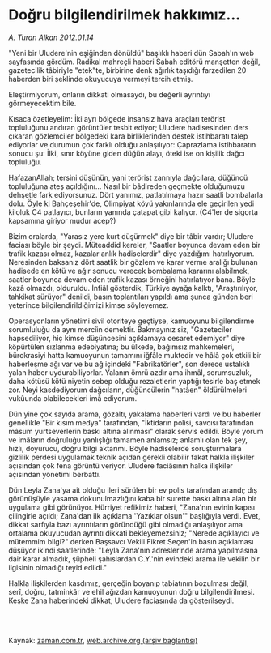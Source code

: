 # Doğru bilgilendirilmek hakkımız...

*A. Turan Alkan 2012.01.14*

<td class="columnist-detail">
<p>"Yeni bir Uludere'nin eşiğinden dönüldü" başlıklı haberi dün Sabah'ın web sayfasında gördüm. Radikal mahreçli haberi Sabah editörü manşetten değil, gazetecilik tâbiriyle "etek"te, birbirine denk ağırlık taşıdığı farzedilen 20 haberden biri şeklinde okuyucuya vermeyi tercih etmiş.</p>
<p>
<div id="haberMetinDiv">
<p>Eleştirmiyorum, onların dikkati olmasaydı, bu değerli ayrıntıyı görmeyecektim bile.
<p>Kısaca özetleyelim: İki ayrı bölgede insansız hava araçları terörist topluluğunu andıran görüntüler tesbit ediyor; Uludere hadisesinden ders çıkaran gözlemciler bölgedeki kara birliklerinden destek istihbaratı talep ediyorlar ve durumun çok farklı olduğu anlaşılıyor: Çaprazlama istihbaratın sonucu şu: İlki, sınır köyüne giden düğün alayı, öteki ise on kişilik dağcı topluluğu.
<p>HafazanAllah; tersini düşünün, yani terörist zannıyla dağcılara, düğüncü topluluğuna ateş açıldığını... Nasıl bir bâdireden geçmekte olduğumuzu dehşetle fark ediyorsunuz. Dört yanımız, patlatılmaya hazır saatli bombalarla dolu. Öyle ki Bahçeşehir'de, Olimpiyat köyü yakınlarında ele geçirilen yedi kiloluk C4 patlayıcı, bunların yanında çatapat gibi kalıyor. (C4'ler de sigorta kapsamına giriyor mudur acep?)
<p>Bizim oralarda, "Yarasız yere kurt düşürmek" diye bir tâbir vardır; Uludere faciası böyle bir şeydi. Müteaddid kereler, "Saatler boyunca devam eden bir trafik kazası olmaz, kazalar anlık hadiselerdir" diye yazdığımı hatırlıyorum. Neresinden baksanız dört saatlik bir gözlem ve karar verme aralığı bulunan hadisede en kötü ve ağır sonucu verecek bombalama kararını alabilmek, saatler boyunca devam eden trafik kazası örneğini hatırlatıyor bana. Böyle kazâ olmazdı, olduruldu. İnfiâl gösterdik, Türkiye ayağa kalktı, "Araştırılıyor, tahkikat sürüyor" denildi, basın toplantıları yapıldı ama şunca günden beri yeterince bilgilendirildiğimizi kimse söyleyemez.
<p>Operasyonların yönetimi sivil otoriteye geçtiyse, kamuoyunu bilgilendirme sorumluluğu da aynı mercîin demektir. Bakmayınız siz, "Gazeteciler hapsediliyor, hiç kimse düşüncesini açıklamaya cesaret edemiyor" diye köpürtülen sızlanma edebiyatına; bu ülkede, bağımsız mahkemeleri, bürokrasiyi hatta kamuoyunun tamamını iğfâle muktedir ve hâlâ çok etkili bir haberleşme ağı var ve bu ağ içindeki "Fabrikatörler", son derece ustalıklı yalan haber uydurabiliyorlar. Yalanın ömrü azdır ama ihmâl, sorumsuzluk, daha kötüsü kötü niyetin sebep olduğu rezaletlerin yaptığı tesirle baş etmek zor. Neyi kasdediyorum dağcıların, düğüncülerin "hatâen" öldürülmeleri vukûunda olabilecekleri imâ ediyorum.
<p>Dün yine çok sayıda arama, gözaltı, yakalama haberleri vardı ve bu haberler genellikle "Bir kısım medya" tarafından, "İktidarın polisi, savcısı tarafından mâsum yurtseverlerin baskı altına alınması" olarak servis edildi. Böyle yorum ve imâların doğruluğu yanlışlığı tamamen anlamsız; anlamlı olan tek şey, hızlı, doyurucu, doğru bilgi aktarımı. Böyle hadiselerde soruşturmalara gizlilik perdesi uygulamak teknik açıdan gerekli olabilir fakat halkla ilişkiler açısından çok fena görüntü veriyor. Uludere faciâsının halka ilişkiler açısından yönetimi berbattı.
<p>Dün Leyla Zana'ya ait olduğu ileri sürülen bir ev polis tarafından arandı; dış görünüşüyle yasama dokunulmazlığını kaba bir surette baskı altına alan bir uygulama gibi görünüyor. Hürriyet refikimiz haberi, "Zana'nın evinin kapısı çilingirle açıldı; Zana'dan ilk açıklama 'Yazıklar olsun'" başlığıyla verdi. Evet, dikkat sarfıyla bazı ayrıntıların göründüğü gibi olmadığı anlaşılıyor ama ortalama okuyucudan ayrıntı dikkati bekleyemezsiniz; "Nerede açıklayıcı ve mütemmim bilgi?" derken Başsavcı Vekili Fikret Seçen'in basın açıklaması düşüyor ikindi saatlerinde: "Leyla Zana'nın adreslerinde arama yapılmasına dair karar almadık, şüpheli şahıslardan C.Y.'nin evindeki arama ile vekilin bir ilgisinin olmadığı teyid edildi."
<p>Halkla ilişkilerden kasdımız, gerçeğin boyanıp tabiatının bozulması değil, serî, doğru, tatminkâr ve ehil ağızdan kamuoyunun doğru bilgilendirilmesi. Keşke Zana haberindeki dikkat, Uludere faciasında da gösterilseydi. </p></p></p></p></p></p></p></p></div>
</p>


<p><br>
		 </br></p></td>

Kaynak: [zaman.com.tr](http://zaman.com.tr/yazar.do?yazino=1229213), [web.archive.org (arşiv bağlantısı)](http://web.archive.org/web/20120119055513/http://www.zaman.com.tr:80/yazar.do?yazino=1229213)
